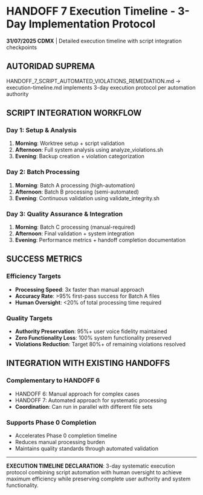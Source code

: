 # HANDOFF 7 Execution Timeline - 3-Day Implementation Protocol

**31/07/2025 CDMX** | Detailed execution timeline with script integration checkpoints

## AUTORIDAD SUPREMA
HANDOFF_7_SCRIPT_AUTOMATED_VIOLATIONS_REMEDIATION.md → execution-timeline.md implements 3-day execution protocol per automation authority

## SCRIPT INTEGRATION WORKFLOW

### **Day 1: Setup & Analysis**
1. **Morning**: Worktree setup + script validation
2. **Afternoon**: Full system analysis using analyze_violations.sh
3. **Evening**: Backup creation + violation categorization

### **Day 2: Batch Processing**
1. **Morning**: Batch A processing (high-automation)
2. **Afternoon**: Batch B processing (semi-automated)
3. **Evening**: Continuous validation using validate_integrity.sh

### **Day 3: Quality Assurance & Integration**
1. **Morning**: Batch C processing (manual-required)
2. **Afternoon**: Final validation + system integration
3. **Evening**: Performance metrics + handoff completion documentation

## SUCCESS METRICS

### **Efficiency Targets**
- **Processing Speed**: 3x faster than manual approach
- **Accuracy Rate**: >95% first-pass success for Batch A files
- **Human Oversight**: <20% of total processing time required

### **Quality Targets**
- **Authority Preservation**: 95%+ user voice fidelity maintained
- **Zero Functionality Loss**: 100% system functionality preserved
- **Violations Reduction**: Target 80%+ of remaining violations resolved

## INTEGRATION WITH EXISTING HANDOFFS

### **Complementary to HANDOFF 6**
- HANDOFF 6: Manual approach for complex cases
- HANDOFF 7: Automated approach for systematic processing
- **Coordination**: Can run in parallel with different file sets

### **Supports Phase 0 Completion**
- Accelerates Phase 0 completion timeline
- Reduces manual processing burden
- Maintains quality standards through automated validation

---

**EXECUTION TIMELINE DECLARATION**: 3-day systematic execution protocol combining script automation with human oversight to achieve maximum efficiency while preserving complete user authority and system functionality.